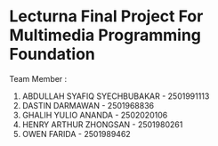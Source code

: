 # Lecturna Final Project For Multimedia Programming Foundation
Team Member :
1. ABDULLAH SYAFIQ SYECHBUBAKAR - 2501991113
2. DASTIN DARMAWAN - 2501968836
3. GHALIH YULIO ANANDA - 2502020106
4. HENRY ARTHUR ZHONGSAN - 2501980261
5. OWEN FARIDA - 2501989462
